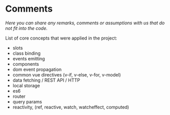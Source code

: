 # Comments

_Here you can share any remarks, comments or assumptions with us that do not fit into the code._

List of core concepts that were applied in the project:
- slots
- class binding
- events emitting
- components
- dom event propagation
- common vue directives (v-if, v-else, v-for, v-model)
- data fetching / REST API / HTTP
- local storage
- es6
- router
- query params
- reactivity, (ref, reactive, watch, watcheffect, computed)